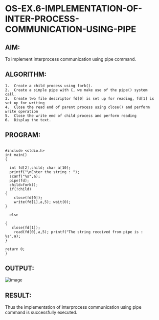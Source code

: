 # OS-EX.6-IMPLEMENTATION-OF-INTER-PROCESS-COMMUNICATION-USING-PIPE

## AIM:
To implement interprocess communication using pipe command.
## ALGORITHM:
```
1.	Create a child process using fork().
2.	Create a simple pipe with C, we make use of the pipe() system call.
3.	Create two file descriptor fd[0] is set up for reading, fd[1] is set up for writing
4.	Close the read end of parent process using close() and perform write operation
5.	Close the write end of child process and perform reading
6.	Display the text.

```

## PROGRAM:

```

#include <stdio.h>
int main()
{

  int fd[2],child; char a[10];
  printf("\nEnter the string : ");
  scanf("%s",a);
  pipe(fd);
  child=fork();
  if(!child)
{
    close(fd[0]);
    write(fd[1],a,5); wait(0);
}

  else

{
   close(fd[1]);
    read(fd[0],a,5); printf("The string received from pipe is : %s",a);
}

return 0;
}
```

## OUTPUT:
![image](https://github.com/21004698/OS-EX.6-IMPLEMENTATION-OF-INTER-PROCESS-COMMUNICATION-USING-PIPE/assets/113590268/ad59ef97-15c5-4645-a689-b96a051e35c1)


## RESULT:
Thus the implementation of interprocess communication using pipe command is successfully executed.
